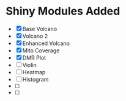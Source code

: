 

# Shiny Modules Added

- [X] Base Volcano
- [X] Volcano 2
- [X] Enhanced Volcano
- [X] Mito Coverage
- [X] DMR Plot
- [ ] Violin
- [ ] Heatmap
- [ ] Histogram
- [ ] 
- [ ] 
